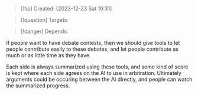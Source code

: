 
>[!tip] Created: [2023-12-23 Sat 10:31]

>[!question] Targets: 

>[!danger] Depends: 

If people want to have debate contests, then we should give tools to let people contribute easily to these debates, and let people contribute as much or as little time as they have.

Each side is always summarized using these tools, and some kind of score is kept where each side agrees on the AI to use in arbitration.  Ultimately arguments could be occuring between the AI directly, and people can watch the summarized progress.